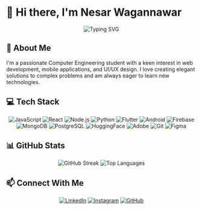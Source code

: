 # 👋 Hi there, I'm Nesar Wagannawar

<div align="center">
  <img src="https://readme-typing-svg.herokuapp.com?font=Fira+Code&pause=1000&color=2196F3&center=true&vCenter=true&width=435&lines=Web+%26+App+Developer;UI%2FUX+Enthusiast" alt="Typing SVG" />
</div>



## 🚀 About Me

I'm a passionate Computer Engineering student with a keen interest in web development, mobile applications, and UI/UX design. I love creating elegant solutions to complex problems and am always eager to learn new technologies.





## 💻 Tech Stack

<div align="center">
  
![JavaScript](https://img.shields.io/badge/-JavaScript-F7DF1E?style=flat-square&logo=javascript&logoColor=black)
![React](https://img.shields.io/badge/-React-61DAFB?style=flat-square&logo=react&logoColor=black)
![Node.js](https://img.shields.io/badge/-Node.js-339933?style=flat-square&logo=node.js&logoColor=white)
![Python](https://img.shields.io/badge/-Python-3776AB?style=flat-square&logo=python&logoColor=white)
![Flutter](https://img.shields.io/badge/-Flutter-02569B?style=flat-square&logo=flutter&logoColor=white)
![Android](https://img.shields.io/badge/-Android-3DDC84?style=flat-square&logo=android&logoColor=white)
![Firebase](https://img.shields.io/badge/-Firebase-FFCA28?style=flat-square&logo=firebase&logoColor=black)
![MongoDB](https://img.shields.io/badge/-MongoDB-47A248?style=flat-square&logo=mongodb&logoColor=white)
![PostgreSQL](https://img.shields.io/badge/-PostgreSQL-336791?style=flat-square&logo=postgresql&logoColor=white)
![HuggingFace](https://img.shields.io/badge/-HuggingFace-FFD43B?style=flat-square&logo=huggingface&logoColor=black)
![Adobe](https://img.shields.io/badge/-Adobe-FF0000?style=flat-square&logo=adobe&logoColor=white)
![Git](https://img.shields.io/badge/-Git-F05032?style=flat-square&logo=git&logoColor=white)
![Figma](https://img.shields.io/badge/-Figma-F24E1E?style=flat-square&logo=figma&logoColor=white)

</div>





## 📊 GitHub Stats

<div align="center">
  <img src="https://github-readme-streak-stats.herokuapp.com/?user=nesarw&theme=radical" alt="GitHub Streak" /> 
  <img src="https://github-readme-stats.vercel.app/api/top-langs/?username=nesarw&layout=compact&theme=radical" alt="Top Languages" />
</div>





## 📫 Connect With Me

<div align="center">
  
[![LinkedIn](https://img.shields.io/badge/-LinkedIn-0077B5?style=flat-square&logo=linkedin&logoColor=white)](https://linkedin.com/in/nesarwagannawar)
[![Instagram](https://img.shields.io/badge/-Instagram-E4405F?style=flat-square&logo=instagram&logoColor=white)](https://instagram.com/n.e.s.a.r)
[![GitHub](https://img.shields.io/badge/-GitHub-181717?style=flat-square&logo=github&logoColor=white)](https://github.com/nesarw)
</div>

